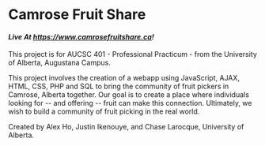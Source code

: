 # Camrose Fruit Share

#### *Live At https://www.camrosefruitshare.ca!*

This project is for AUCSC 401 - Professional Practicum - from the University of Alberta, Augustana Campus. 

This project involves the creation of a webapp using JavaScript, AJAX, HTML, CSS, PHP and SQL to bring the community of fruit pickers in Camrose, Alberta together. Our goal is to create a place where individuals looking for -- and offering -- fruit can make this connection. Ultimately, we wish to build a community of fruit picking in the real world.

Created by Alex Ho, Justin Ikenouye, and Chase Larocque, University of Alberta. 
